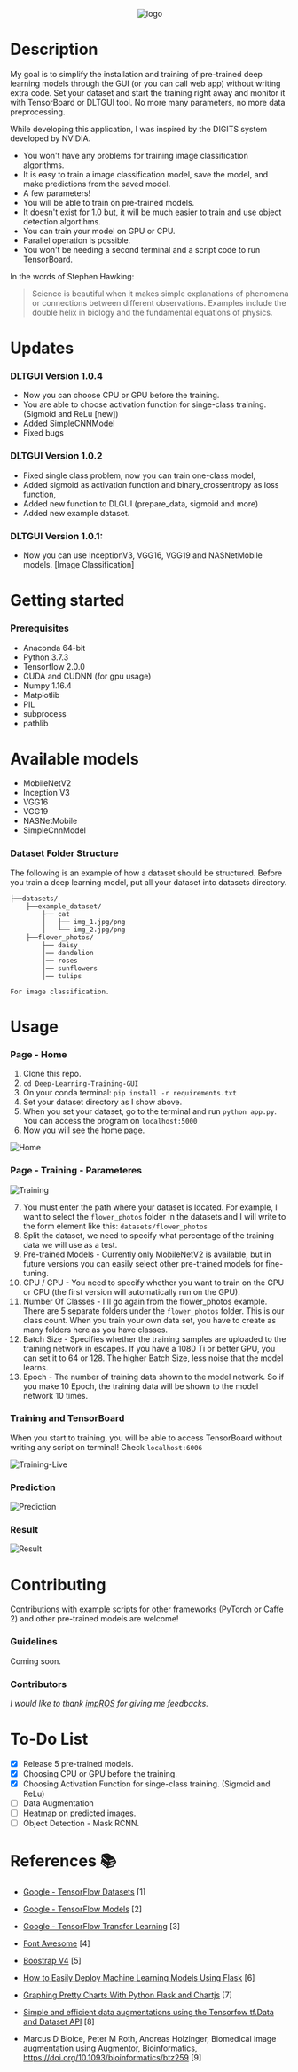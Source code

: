 <p align="center">
  <img src="https://github.com/mustafamerttunali/Deep-Learning-Training-GUI/blob/master/doc_images/logo.png" alt="logo" />
</p>

# Description
My goal is to simplify the installation and training of pre-trained deep learning models through the GUI (or you can call web app) without writing extra code. Set your  dataset and start the training right away and monitor it with TensorBoard or DLTGUI tool. No more many parameters, no more data preprocessing.

While developing this application, I was inspired by the DIGITS system developed by NVIDIA.


* You won't have any problems for training image classification algorithms.
* It is easy to train a image classification model, save the model, and make predictions from the saved model.
* A few parameters!
* You will be able to train on pre-trained models.
* It doesn't exist for 1.0 but,  it will be much easier to train  and use object detection algortihms.
* You can train your model on GPU or CPU.
* Parallel operation is possible.
* You won't be needing a second terminal and a script code to run TensorBoard.

In the words of Stephen Hawking:
> Science is beautiful when it makes simple explanations of phenomena or connections between different observations. Examples include the double helix in biology and the fundamental equations of physics.


# Updates

### DLTGUI Version 1.0.4

* Now you can choose CPU or GPU before the training.
* You are able to choose activation function for singe-class training. (Sigmoid and ReLu [new])
* Added SimpleCNNModel
* Fixed bugs


### DLTGUI Version 1.0.2

* Fixed single class problem, now you can train one-class model,
* Added sigmoid as activation function and binary_crossentropy as loss function,
* Added new function to DLGUI (prepare_data, sigmoid and more)
* Added new example dataset.


### DLTGUI Version 1.0.1:
* Now you can use InceptionV3, VGG16, VGG19 and NASNetMobile models. [Image Classification]

# Getting started
### Prerequisites
- Anaconda 64-bit
- Python 3.7.3
- Tensorflow 2.0.0
- CUDA and CUDNN (for gpu usage)
- Numpy 1.16.4
- Matplotlib
- PIL
- subprocess
- pathlib


# Available models
* MobileNetV2
* Inception V3
* VGG16 
* VGG19
* NASNetMobile
* SimpleCnnModel

### Dataset Folder Structure
The following is an example of how a dataset should be structured. Before you train a deep learning model, put all your dataset into datasets directory.

```
├──datasets/
    ├──example_dataset/
        ├── cat
        │   ├── img_1.jpg/png
        │   └── img_2.jpg/png
    ├──flower_photos/
        ├── daisy
        │── dandelion
        │── roses
        │── sunflowers
        │── tulips
        
For image classification.
```

# Usage

### Page - Home

1. Clone this repo.
2. ```cd Deep-Learning-Training-GUI```
3. On your conda terminal: ```pip install -r requirements.txt```
4. Set your dataset directory as I show above.
5. When you set your dataset, go to the terminal and run ```python app.py```. You can access the program on ```localhost:5000``` 
6. Now you will see the home page.

![Home](https://github.com/mustafamerttunali/Deep-Learning-Training-GUI/blob/master/doc_images/home.png) 

### Page - Training - Parameteres
![Training](https://github.com/mustafamerttunali/Deep-Learning-Training-GUI/blob/master/doc_images/training.png) 

7. You must enter the path where your dataset is located. For example, I want to select the ```flower_photos``` folder in the datasets and I will write to the form element like this: ```datasets/flower_photos```
8. Split the dataset, we need to specify what percentage of the training data we will use as a test.
9. Pre-trained Models - Currently only MobileNetV2 is available, but in future versions you can easily select other pre-trained models for fine-tuning.
10. CPU / GPU - You need to specify whether you want to train on the GPU or CPU (the first version will automatically run on the GPU).
11. Number Of Classes -  I'll go again from the flower_photos example. There are 5 separate folders under the ```flower_photos``` folder. This is our class count. When you train your own data set, you have to create as many folders here as you have classes.
12. Batch Size - Specifies whether the training samples are uploaded to the training network in escapes. If you have a 1080 Ti or better GPU, you can set it to 64 or 128. The higher Batch Size, less noise that the model learns.
13. Epoch - The number of training data shown to the model network. So if you make 10 Epoch, the training data will be shown to the model network 10 times.


### Training and TensorBoard
When you start to training, you will be able to access TensorBoard without writing any script on terminal!
Check ```localhost:6006```

![Training-Live](https://github.com/mustafamerttunali/Deep-Learning-Training-GUI/blob/master/doc_images/train%20live.png)

### Prediction

![Prediction](https://github.com/mustafamerttunali/Deep-Learning-Training-GUI/blob/master/doc_images/predict.png)

### Result
![Result](https://github.com/mustafamerttunali/Deep-Learning-Training-GUI/blob/master/doc_images/result.png)


# Contributing  
Contributions with example scripts for other frameworks (PyTorch or Caffe 2) and other pre-trained models are welcome!

### Guidelines
Coming soon.


### Contributors
*I would like to thank [impROS](https://github.com/impROS) for giving me feedbacks.* 

# To-Do List

- [x] Release 5 pre-trained models.
- [x] Choosing CPU or GPU before the training.
- [x] Choosing Activation Function for singe-class training. (Sigmoid and ReLu)
- [ ] Data Augmentation
- [ ] Heatmap on predicted images.
- [ ] Object Detection - Mask RCNN. 

# References 📚

- [Google - TensorFlow Datasets](https://www.tensorflow.org/datasets/catalog/overview) [1]

- [Google - TensorFlow Models](https://www.tensorflow.org/api_docs/python/tf/keras/applications) [2]

- [Google - TensorFlow  Transfer Learning](https://www.tensorflow.org/tutorials/images/transfer_learning) [3]

- [Font Awesome](https://fontawesome.com/) [4]

- [Boostrap V4](https://getbootstrap.com/docs/4.4/getting-started/introduction/) [5]

- [How to Easily Deploy Machine Learning Models Using Flask](https://towardsdatascience.com/how-to-easily-deploy-machine-learning-models-using-flask-b95af8fe34d4) [6]

- [Graphing Pretty Charts With Python Flask and Chartjs](https://blog.ruanbekker.com/blog/2017/12/14/graphing-pretty-charts-with-python-flask-and-chartjs/) [7]

- [Simple and efficient data augmentations using the Tensorfow tf.Data and Dataset API](https://www.wouterbulten.nl/blog/tech/data-augmentation-using-tensorflow-data-dataset/) [8]

- Marcus D Bloice, Peter M Roth, Andreas Holzinger, Biomedical image augmentation using Augmentor, Bioinformatics, https://doi.org/10.1093/bioinformatics/btz259 [9]


